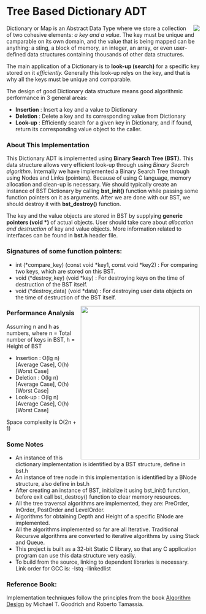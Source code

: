 # Tree Based Dictionary ADT

<img align="right" src="https://github.com/AKD92/Tree-Based-Dictionary-ADT/raw/master/bst.png">

Dictionary or Map is an Abstract Data Type where we store a collection of two cohesive elements: <i>a key and a value</i>. The key must be unique and camparable on its own domain, and the value that is being mapped can be anything: a sting, a block of memory, an integer, an array, or even user-defined data structures containing thousands of other data structures.

The main application of a Dictionary is to <b>look-up (search)</b> for a specific key stored on it <i>efficiently.</i> Generally this look-up relys on the key, and that is why all the keys must be unique and comparable.

The design of good Dictionary data structure means good algorithmic performance in 3 general areas:
  * <b>Insertion</b> : Insert a key and a value to Dictionary
  * <b>Deletion</b>  : Delete a key and its corresponding value from Dictionary
  * <b>Look-up</b>   : Efficiently search for a given key in Dictionary, and if found, return its corresponding value object to the caller.

### About This Implementation
This Dictionary ADT is implemented using <b>Binary Search Tree (BST).</b> This data structure allows very efficient look-up through using <i>Binary Search algorithm</i>. Internally we have implemented a Binary Search Tree through using Nodes and Links (pointers). Because of using C language, memory allocation and clean-up is necessary. We should typically create an instance of BST Dictionary by calling <b>bst_init()</b> function while passing some function pointers on it as arguments. After we are done with our BST, we should destroy it with <b>bst_destroy()</b> function.

The key and the value objects are stored in BST by supplying <b>generic pointers (void *)</b> of actual objects. User should take care about <i>allocation and destruction</i> of key and value objects. More information related to interfaces can be found in <b>bst.h</b> header file.

### Signatures of some function pointers:
  * int (*compare_key) (const void *key1, const void *key2) : For comparing two keys, which are stored on this BST.
  * void (*destroy_key) (void *key) : For destroying keys on the time of destruction of the BST itself.
  * void (*destroy_data) (void *data) : For destroying user data objects on the time of destruction of the BST itself.

<img align="right" height="400" width="310" src="https://github.com/AKD92/Tree-Based-Dictionary-ADT/raw/master/book_ds_mtrt.jpg">

### Performance Analysis
Assuming n and h as numbers, where n = Total number of keys in BST, h = Height of BST
  * Insertion : O(lg n)         [Average Case],         O(h)         [Worst Case]
  * Deletion  : O(lg n)         [Average Case],         O(h)         [Worst Case]
  * Look-up   : O(lg n)         [Average Case],         O(h)         [Worst Case]
 
Space complexity is O(2n + 1)

### Some Notes
  * An instance of this dictionary implementation is identified by a BST structure, define in bst.h
  * An instance of tree node in this implementation is identified by a BNode structure, also define in bst.h
  * After creating an instance of BST, initialize it using bst_init() function, before exit call bst_destroy() function to clear memory resources.
  * All the tree traversal algorithms are implemented, they are: PreOrder, InOrder, PostOrder and LevelOrder.
  * Algorithms for obtaining Depth and Height of a specific BNode are implemented.
  * All the algorithms implemented so far are all Iterative. Traditional Recursve algorithms are converted to iterative algorithms by using Stack and Queue.
  * This project is built as a 32-bit Static C library, so that any C application program can use this data structure very easily.
  * To build from the source, linking to dependent libraries is necessary. Link order for GCC is: -lstq -llinkedlist

### Reference Book:
Implementation techniques follow the principles from the book <a href="http://ww3.algorithmdesign.net/">Algorithm Design</a> by Michael T. Goodrich and Roberto Tamassia.

